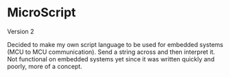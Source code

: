 # MicroScript
Version 2

Decided to make my own script language to be used for embedded systems (MCU to MCU communication). Send a string across and then interpret it. Not functional on embedded systems yet since it was written quickly and poorly, more of a concept.

